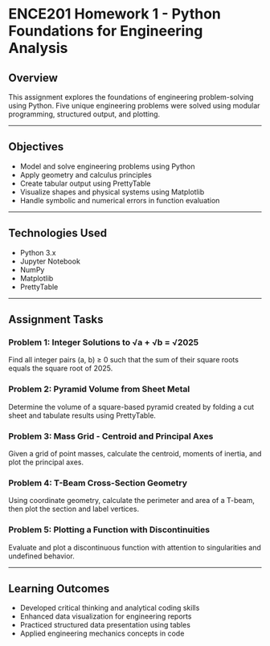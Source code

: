 # ENCE201 Homework 1 - Python Foundations for Engineering Analysis

## Overview

This assignment explores the foundations of engineering problem-solving using Python. Five unique engineering problems were solved using modular programming, structured output, and plotting.

---

## Objectives

- Model and solve engineering problems using Python
- Apply geometry and calculus principles
- Create tabular output using PrettyTable
- Visualize shapes and physical systems using Matplotlib
- Handle symbolic and numerical errors in function evaluation

---

## Technologies Used

- Python 3.x
- Jupyter Notebook
- NumPy
- Matplotlib
- PrettyTable

---

## Assignment Tasks

### Problem 1: Integer Solutions to √a + √b = √2025
Find all integer pairs (a, b) ≥ 0 such that the sum of their square roots equals the square root of 2025.

### Problem 2: Pyramid Volume from Sheet Metal
Determine the volume of a square-based pyramid created by folding a cut sheet and tabulate results using PrettyTable.

### Problem 3: Mass Grid - Centroid and Principal Axes
Given a grid of point masses, calculate the centroid, moments of inertia, and plot the principal axes.

### Problem 4: T-Beam Cross-Section Geometry
Using coordinate geometry, calculate the perimeter and area of a T-beam, then plot the section and label vertices.

### Problem 5: Plotting a Function with Discontinuities
Evaluate and plot a discontinuous function with attention to singularities and undefined behavior.

---

## Learning Outcomes

- Developed critical thinking and analytical coding skills
- Enhanced data visualization for engineering reports
- Practiced structured data presentation using tables
- Applied engineering mechanics concepts in code
